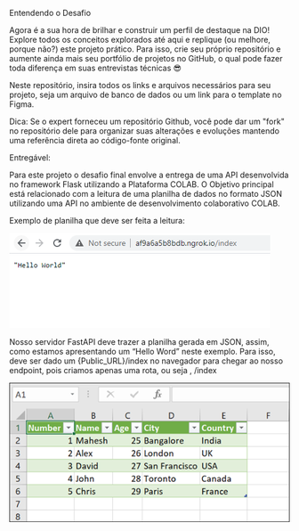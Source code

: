 Entendendo o Desafio
 
Agora é a sua hora de brilhar e construir um perfil de destaque na DIO! Explore todos os conceitos explorados até aqui e replique (ou melhore, porque não?) este projeto prático. Para isso, crie seu próprio repositório e aumente ainda mais seu portfólio de projetos no GitHub, o qual pode fazer toda diferença em suas entrevistas técnicas 😎
 
Neste repositório, insira todos os links e arquivos necessários para seu projeto, seja um arquivo de banco de dados ou um link para o template no Figma.
 
Dica: Se o expert forneceu um repositório Github, você pode dar um "fork" no repositório dele para organizar suas alterações e evoluções mantendo uma referência direta ao código-fonte original.
 
Entregável:

Para este projeto o desafio final envolve a entrega de uma API desenvolvida no framework Flask utilizando a Plataforma COLAB. O Objetivo principal está relacionado com a leitura de uma planilha de dados no formato JSON utilizando uma API no ambiente de desenvolvimento colaborativo COLAB.



Exemplo de planilha que deve ser feita a leitura:

 <img src="./download.png">


Nosso servidor FastAPI deve trazer a planilha gerada em JSON, assim, como estamos apresentando um “Hello Word” neste exemplo. Para isso, deve ser dado um {Public_URL}/index no navegador para chegar ao nosso endpoint, pois criamos apenas uma rota, ou seja , /index 

<img src="download (1).png">